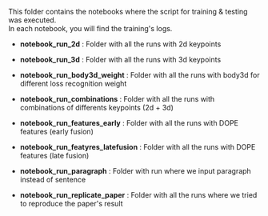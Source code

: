 This folder contains the notebooks where the script for training & testing was executed. \
In each notebook, you will find the training's logs.

- **notebook_run_2d** : Folder with all the runs with 2d keypoints

- **notebook_run_3d** : Folder with all the runs with 3d keypoints 

- **notebook_run_body3d_weight** : Folder with all the runs with body3d for different loss recognition weight

- **notebook_run_combinations** : Folder with all the runs with combinations of differents keypoints (2d + 3d)

- **notebook_run_features_early** : Folder with all the runs with DOPE features (early fusion)

- **notebook_run_featyres_latefusion** : Folder with all the runs with DOPE features (late fusion)

- **notebook_run_paragraph** : Folder with run where we  input paragraph instead of sentence

- **notebook_run_replicate_paper** : Folder with all the runs where we tried to reproduce the paper's result